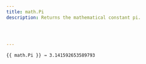 ```yaml
---
title: math.Pi
description: Returns the mathematical constant pi.




---
```




```go-html-template
{{ math.Pi }} → 3.141592653589793
```
